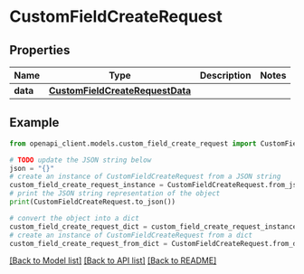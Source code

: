 # CustomFieldCreateRequest


## Properties

Name | Type | Description | Notes
------------ | ------------- | ------------- | -------------
**data** | [**CustomFieldCreateRequestData**](CustomFieldCreateRequestData.md) |  | 

## Example

```python
from openapi_client.models.custom_field_create_request import CustomFieldCreateRequest

# TODO update the JSON string below
json = "{}"
# create an instance of CustomFieldCreateRequest from a JSON string
custom_field_create_request_instance = CustomFieldCreateRequest.from_json(json)
# print the JSON string representation of the object
print(CustomFieldCreateRequest.to_json())

# convert the object into a dict
custom_field_create_request_dict = custom_field_create_request_instance.to_dict()
# create an instance of CustomFieldCreateRequest from a dict
custom_field_create_request_from_dict = CustomFieldCreateRequest.from_dict(custom_field_create_request_dict)
```
[[Back to Model list]](../README.md#documentation-for-models) [[Back to API list]](../README.md#documentation-for-api-endpoints) [[Back to README]](../README.md)


